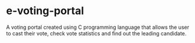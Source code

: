 # e-voting-portal
A voting portal created using C programming language that allows the user to cast their vote, check vote statistics and find out the leading candidate.
